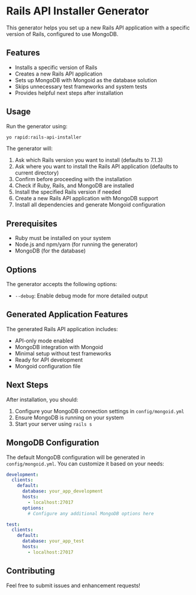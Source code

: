 # Rails API Installer Generator

This generator helps you set up a new Rails API application with a specific version of Rails, configured to use MongoDB.

## Features

- Installs a specific version of Rails
- Creates a new Rails API application
- Sets up MongoDB with Mongoid as the database solution
- Skips unnecessary test frameworks and system tests
- Provides helpful next steps after installation

## Usage

Run the generator using:

```bash
yo rapid:rails-api-installer
```

The generator will:

1. Ask which Rails version you want to install (defaults to 7.1.3)
2. Ask where you want to install the Rails API application (defaults to current directory)
3. Confirm before proceeding with the installation
4. Check if Ruby, Rails, and MongoDB are installed
5. Install the specified Rails version if needed
6. Create a new Rails API application with MongoDB support
7. Install all dependencies and generate Mongoid configuration

## Prerequisites

- Ruby must be installed on your system
- Node.js and npm/yarn (for running the generator)
- MongoDB (for the database)

## Options

The generator accepts the following options:

- `--debug`: Enable debug mode for more detailed output

## Generated Application Features

The generated Rails API application includes:

- API-only mode enabled
- MongoDB integration with Mongoid
- Minimal setup without test frameworks
- Ready for API development
- Mongoid configuration file

## Next Steps

After installation, you should:

1. Configure your MongoDB connection settings in `config/mongoid.yml`
2. Ensure MongoDB is running on your system
3. Start your server using `rails s`

## MongoDB Configuration

The default MongoDB configuration will be generated in `config/mongoid.yml`. You can customize it based on your needs:

```yaml
development:
  clients:
    default:
      database: your_app_development
      hosts:
        - localhost:27017
      options:
        # Configure any additional MongoDB options here

test:
  clients:
    default:
      database: your_app_test
      hosts:
        - localhost:27017
```

## Contributing

Feel free to submit issues and enhancement requests! 